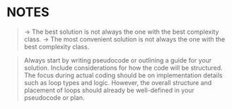# NOTES
> -> The best solution is not always the one with the best complexity class.
> -> The most convenient solution is not always the one with the best complexity class.

> Always start by writing pseudocode or outlining a guide for your solution.
Include considerations for how the code will be structured. 
The focus during actual coding should be on implementation details such as loop types and logic. 
However, the overall structure and placement of loops should already be well-defined in your pseudocode or plan.
